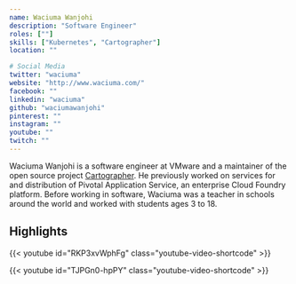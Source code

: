 ```yaml
---
name: Waciuma Wanjohi
description: "Software Engineer"
roles: [""]
skills: ["Kubernetes", "Cartographer"]
location: ""

# Social Media 
twitter: "waciuma"
website: "http://www.waciuma.com/"
facebook: ""
linkedin: "waciuma"
github: "waciumawanjohi"
pinterest: ""
instagram: ""
youtube: ""
twitch: ""
---
```


Waciuma Wanjohi is a software engineer at VMware and a maintainer of the open source project 
[Cartographer](https://cartographer.sh/). He previously worked on services for and distribution 
of Pivotal Application Service, an enterprise Cloud Foundry platform. Before working in software, 
Waciuma was a teacher in schools around the world and worked with students ages 3 to 18.

<!--more-->


## Highlights

{{< youtube id="RKP3xvWphFg" class="youtube-video-shortcode" >}}

{{< youtube id="TJPGn0-hpPY" class="youtube-video-shortcode" >}}
